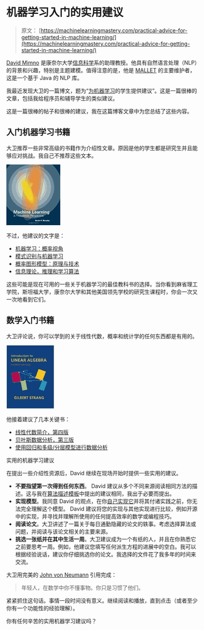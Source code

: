 # 机器学习入门的实用建议

> 原文： [https://machinelearningmastery.com/practical-advice-for-getting-started-in-machine-learning/](https://machinelearningmastery.com/practical-advice-for-getting-started-in-machine-learning/)

[David Mimno](http://mimno.infosci.cornell.edu/) 是康奈尔大学[信息科学](http://infosci.cornell.edu/)系的助理教授。他具有自然语言处理（NLP）的背景和兴趣，特别是主题建模。值得注意的是，他是 [MALLET](http://mallet.cs.umass.edu/) 的主要维护者，这是一个基于 Java 的 NLP 库。

我最近发现大卫的一篇博文，题为“[为机器学习](http://mimno.infosci.cornell.edu/b/articles/ml-learn/)的学生提供建议”。这是一篇很棒的文章，包括我给程序员和辅导学生的类似建议。

这是一篇很棒的帖子和很棒的建议，我在这篇博客文章中为您总结了这些内容。

## 入门机器学习书籍

大卫推荐一些非常高级的书籍作为介绍性文章。原因是他的学生都是研究生并且能够应对挑战。我自己不推荐这些文本。

[![Amazon Image](img/ebad9df2010f0c32b969914f526cf6d5.jpg)](http://www.amazon.com/dp/0262018020?tag=inspiredalgor-20)

不过，他建议的文字是：

*   [机器学习：概率视角](http://www.amazon.com/dp/0262018020?tag=inspiredalgor-20)
*   [模式识别与机器学习](http://www.amazon.com/dp/0387310738?tag=inspiredalgor-20)
*   [概率图形模型：原理与技术](http://www.amazon.com/dp/0262013193?tag=inspiredalgor-20)
*   [信息理论，推理和学习算法](http://www.amazon.com/dp/0521642981?tag=inspiredalgor-20)

这些可能是现在可用的一些关于机器学习的最佳教科书的选择。当你看到麻省理工学院，斯坦福大学，康奈尔大学和其他美国领先学校的研究生课程时，你会一次又一次地看到它们。

## 数学入门书籍

大卫评论说，你可以学到的关于线性代数，概率和统计学的任何东西都是有用的。

[![Amazon Image](img/212ea3751f88d21d2102c3a0dac6d576.jpg)](http://www.amazon.com/dp/0980232716?tag=inspiredalgor-20)

他接着建议了几本关键书：

*   [线性代数简介，第四版](http://www.amazon.com/dp/0980232716?tag=inspiredalgor-20)
*   [贝叶斯数据分析，第三版](http://www.amazon.com/dp/1439840954?tag=inspiredalgor-20)
*   [使用回归和多级/分层模型进行数据分析](http://www.amazon.com/dp/052168689X?tag=inspiredalgor-20)

实用的机器学习建议

在提出一些介绍性资源后，David 继续在现场开始时提供一些实用的建议。

*   **不要指望第一次得到任何东西**。 David 建议从多个不同来源阅读相同方法的描述。这与我在[算法描述模板](http://machinelearningmastery.com/how-to-learn-a-machine-learning-algorithm/ "How to Learn a Machine Learning Algorithm")中提出的建议相同，我出于必要而提出。
*   **实现模型**。我同意 David 的观点，在你[自己实现它](http://machinelearningmastery.com/how-to-implement-a-machine-learning-algorithm/ "How to Implement a Machine Learning Algorithm")并将其付诸实践之前，你无法完全理解这个模型。 David 建议将您的实现与其他实现进行比较，例如开源中的实现，并寻找并理解所使用的任何提高效率的数学或编程技巧。
*   **阅读论文**。大卫讲述了一篇关于每日通勤隐藏的论文的轶事。考虑选择算法或问题，并阅读与该论文相关的主要来源。
*   **挑选一张纸并在其中生活一周**。大卫建议成为一个有纸的人，并且在你熟悉它之前要思考一周。例如，他建议您填写任何派生方程的进展中的空白。我可以根据经验说话，建议你仔细挑选你的论文。我选择的文件花了我多年的时间来交流。

大卫用完美的 [John von Neumann](http://en.wikipedia.org/wiki/John_von_Neumann) 引用完成：

> 年轻人，在数学中你不懂事物。你只是习惯了他们。

紧紧抓住这句话。事情一段时间没有意义。继续阅读和播放，直到点击（或者至少你有一个功能性的经验理解）。

你有任何辛苦的实用机器学习建议吗？
